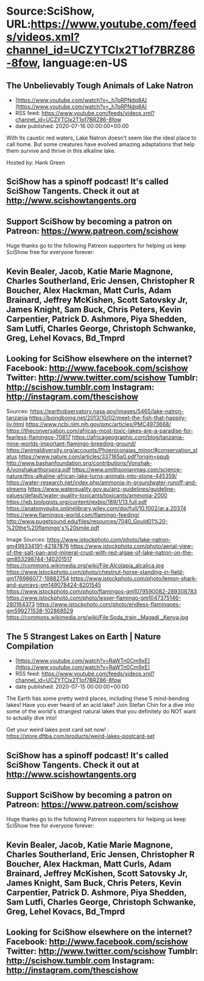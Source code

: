 # Source:SciShow, URL:https://www.youtube.com/feeds/videos.xml?channel_id=UCZYTClx2T1of7BRZ86-8fow, language:en-US

## The Unbelievably Tough Animals of Lake Natron
 - [https://www.youtube.com/watch?v=_h7pRPNdq8A](https://www.youtube.com/watch?v=_h7pRPNdq8A)
 - RSS feed: https://www.youtube.com/feeds/videos.xml?channel_id=UCZYTClx2T1of7BRZ86-8fow
 - date published: 2020-07-16 00:00:00+00:00

With its caustic red waters, Lake Natron doesn’t seem like the ideal place to call home.  But some creatures have evolved amazing adaptations that help them survive and thrive in this alkaline lake.

Hosted by: Hank Green

SciShow has a spinoff podcast! It's called SciShow Tangents. Check it out at http://www.scishowtangents.org
----------
Support SciShow by becoming a patron on Patreon: https://www.patreon.com/scishow
----------
Huge thanks go to the following Patreon supporters for helping us keep SciShow free for everyone forever:

Kevin Bealer, Jacob, Katie Marie Magnone, Charles Southerland, Eric Jensen, Christopher R Boucher, Alex Hackman, Matt Curls, Adam Brainard, Jeffrey McKishen, Scott Satovsky Jr, James Knight, Sam Buck, Chris Peters, Kevin Carpentier, Patrick D. Ashmore, Piya Shedden, Sam Lutfi, Charles George, Christoph Schwanke, Greg, Lehel Kovacs, Bd_Tmprd
----------
Looking for SciShow elsewhere on the internet?
Facebook: http://www.facebook.com/scishow
Twitter: http://www.twitter.com/scishow
Tumblr: http://scishow.tumblr.com
Instagram: http://instagram.com/thescishow
----------
Sources:
https://earthobservatory.nasa.gov/images/5465/lake-natron-tanzania
https://boingboing.net/2013/10/02/meet-the-fish-that-happily-liv.html
https://www.ncbi.nlm.nih.gov/pmc/articles/PMC4973668/  
https://theconversation.com/africas-most-toxic-lakes-are-a-paradise-for-fearless-flamingos-70817
https://africageographic.com/blog/tanzania-mine-worlds-important-flamingo-breeding-ground/
https://animaldiversity.org/accounts/Phoeniconaias_minor/#conservation_status
https://www.nature.com/articles/337165a0.pdf?origin=ppub
http://www.bashanfoundation.org/contributions/Vonshak-A/vonshakarthorspira.pdf
https://www.smithsonianmag.com/science-nature/this-alkaline-african-lake-turns-animals-into-stone-445359/
https://water-research.net/index.php/ammonia-in-groundwater-runoff-and-streams
https://www.waterquality.gov.au/anz-guidelines/guideline-values/default/water-quality-toxicants/toxicants/ammonia-2000
https://jeb.biologists.org/content/jexbio/189/1/13.full.pdf
https://anatomypubs.onlinelibrary.wiley.com/doi/full/10.1002/ar.a.20374
https://www.flamingos-world.com/flamingo-feeding/
http://www.pugetsound.edu/files/resources/7040_Gould01%20-%20the%20flamingo's%20smile.pdf

Image Sources:
https://www.istockphoto.com/photo/lake-natron-gm499334191-42187876
https://www.istockphoto.com/photo/aerial-view-of-the-salt-pan-and-mineral-crust-with-red-algae-of-lake-natron-on-the-gm853298744-140201517
https://commons.wikimedia.org/wiki/File:Alcolapia_alcalica.jpg
https://www.istockphoto.com/photo/chestnut-horse-standing-in-field-gm176986077-19882754
https://www.istockphoto.com/photo/lemon-shark-and-sunrays-gm149078424-8201545
https://www.istockphoto.com/photo/flamingos-gm1079590082-289308783
https://www.istockphoto.com/photo/lesser-flamingo-gm1047375146-280164373
https://www.istockphoto.com/photo/endless-flamingoes-gm599271538-102868529
https://commons.wikimedia.org/wiki/File:Soda_train,_Magadi,_Kenya.jpg

## The 5 Strangest Lakes on Earth | Nature Compilation
 - [https://www.youtube.com/watch?v=RaWTn0Cm9xE](https://www.youtube.com/watch?v=RaWTn0Cm9xE)
 - RSS feed: https://www.youtube.com/feeds/videos.xml?channel_id=UCZYTClx2T1of7BRZ86-8fow
 - date published: 2020-07-15 00:00:00+00:00

The Earth has some pretty weird places, including these 5 mind-bending lakes! Have you ever heard of an acid lake? Join Stefan Chin for a dive into some of the world's strangest natural lakes that you definitely do NOT want to actually dive into! 

Get your weird lakes post card set now! : https://store.dftba.com/products/weird-lakes-postcard-set

SciShow has a spinoff podcast! It's called SciShow Tangents. Check it out at http://www.scishowtangents.org
----------
Support SciShow by becoming a patron on Patreon: https://www.patreon.com/scishow
----------
Huge thanks go to the following Patreon supporters for helping us keep SciShow free for everyone forever:

Kevin Bealer, Jacob, Katie Marie Magnone, Charles Southerland, Eric Jensen, Christopher R Boucher, Alex Hackman, Matt Curls, Adam Brainard, Jeffrey McKishen, Scott Satovsky Jr, James Knight, Sam Buck, Chris Peters, Kevin Carpentier, Patrick D. Ashmore, Piya Shedden, Sam Lutfi, Charles George, Christoph Schwanke, Greg, Lehel Kovacs, Bd_Tmprd
----------
Looking for SciShow elsewhere on the internet?
Facebook: http://www.facebook.com/scishow
Twitter: http://www.twitter.com/scishow
Tumblr: http://scishow.tumblr.com
Instagram: http://instagram.com/thescishow
----------

